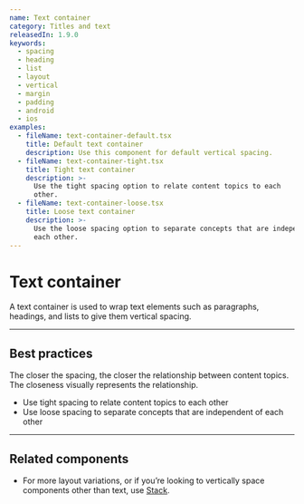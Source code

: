 ```yaml
---
name: Text container
category: Titles and text
releasedIn: 1.9.0
keywords:
  - spacing
  - heading
  - list
  - layout
  - vertical
  - margin
  - padding
  - android
  - ios
examples:
  - fileName: text-container-default.tsx
    title: Default text container
    description: Use this component for default vertical spacing.
  - fileName: text-container-tight.tsx
    title: Tight text container
    description: >-
      Use the tight spacing option to relate content topics to each
      other.
  - fileName: text-container-loose.tsx
    title: Loose text container
    description: >-
      Use the loose spacing option to separate concepts that are independent of
      each other.
---
```


# Text container

A text container is used to wrap text elements such as paragraphs, headings, and lists to give them vertical spacing.

---

## Best practices

The closer the spacing, the closer the relationship between content topics. The closeness visually represents the relationship.

- Use tight spacing to relate content topics to each other
- Use loose spacing to separate concepts that are independent of each other

---

## Related components

- For more layout variations, or if you’re looking to vertically space components other than text, use [Stack](https://polaris.shopify.com/components/stack).
